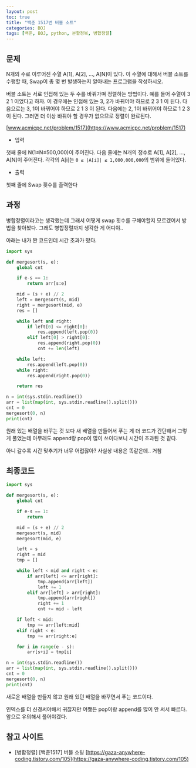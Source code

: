 ```yaml
---
layout: post
toc: true
title: "백준 1517번 버블 소트"
categories: BOJ
tags: [백준, BOJ, python, 분할정복, 병합정렬]
---
```


## 문제
N개의 수로 이루어진 수열 A[1], A[2], …, A[N]이 있다. 이 수열에 대해서 버블 소트를 수행할 때, Swap이 총 몇 번 발생하는지 알아내는 프로그램을 작성하시오.

버블 소트는 서로 인접해 있는 두 수를 바꿔가며 정렬하는 방법이다. 예를 들어 수열이 3 2 1 이었다고 하자. 이 경우에는 인접해 있는 3, 2가 바뀌어야 하므로 2 3 1 이 된다. 다음으로는 3, 1이 바뀌어야 하므로 2 1 3 이 된다. 다음에는 2, 1이 바뀌어야 하므로 1 2 3 이 된다. 그러면 더 이상 바꿔야 할 경우가 없으므로 정렬이 완료된다.

[www.acmicpc.net/problem/1517](https://www.acmicpc.net/problem/1517)

* 입력

첫째 줄에 N(1≤N≤500,000)이 주어진다. 다음 줄에는 N개의 정수로 A[1], A[2], …, A[N]이 주어진다. 각각의 A[i]는 `0 ≤ |A[i]| ≤ 1,000,000,000`의 범위에 들어있다.

* 출력

첫째 줄에 Swap 횟수를 출력한다


## 과정

병합정렬이라고는 생각했는데 그래서 어떻게 swap 횟수를 구해야할지 모르겠어서 방법을 찾아봤다. 그래도 병합정렬까지 생각한 게 어디야..

아래는 내가 짠 코드인데 시간 초과가 떴다.

```python
import sys

def mergesort(s, e):
    global cnt

    if e-s == 1:
        return arr[s:e]

    mid = (s + e) // 2
    left = mergesort(s, mid)
    right = mergesort(mid, e)
    res = []

    while left and right:
        if left[0] <= right[0]:
            res.append(left.pop(0))
        elif left[0] > right[0]:
            res.append(right.pop(0))
            cnt += len(left)

    while left:
        res.append(left.pop(0))
    while right:
        res.append(right.pop(0))

    return res

n = int(sys.stdin.readline())
arr = list(map(int, sys.stdin.readline().split()))
cnt = 0
mergesort(0, n)
print(cnt)
```

원래 있는 배열을 바꾸는 것 보다 새 배열을 만들어서 푸는 게 더 코드가 간단해서 그렇게 풀었는데 아무래도 append랑 pop이 많이 쓰이다보니 시간이 초과된 것 같다.

아니 갈수록 시간 맞추기가 너무 어렵잖아? 사실상 내용은 똑같은데.. 거참

## 최종코드

```python
import sys

def mergesort(s, e):
    global cnt

    if e-s == 1:
        return

    mid = (s + e) // 2
    mergesort(s, mid)
    mergesort(mid, e)

    left = s
    right = mid
    tmp = []

    while left < mid and right < e:
        if arr[left] <= arr[right]:
            tmp.append(arr[left])
            left += 1
        elif arr[left] > arr[right]:
            tmp.append(arr[right])
            right += 1
            cnt += mid - left

    if left < mid:
        tmp += arr[left:mid]
    elif right < e:
        tmp += arr[right:e]

    for i in range(e - s):
        arr[s+i] = tmp[i]

n = int(sys.stdin.readline())
arr = list(map(int, sys.stdin.readline().split()))
cnt = 0
mergesort(0, n)
print(cnt)
```

새로운 배열을 만들지 않고 원래 있던 배열을 바꾸면서 푸는 코드이다.

인덱스를 더 신경써야해서 귀찮지만 어쨌든 pop이랑 append를 많이 안 써서 빠르다. 앞으로 유의해서 풀어야겠다.


## 참고 사이트

- [병합정렬] [백준1517] 버블 소팅 [https://gaza-anywhere-coding.tistory.com/105](https://gaza-anywhere-coding.tistory.com/105)
